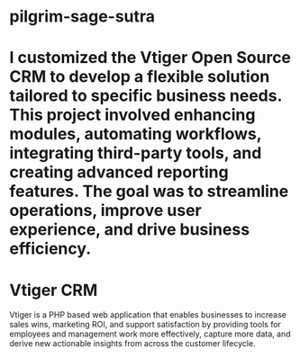 # pilgrim-sage-sutra
I customized the Vtiger Open Source CRM to develop a flexible solution tailored to specific business needs. This project involved enhancing modules, automating workflows, integrating third-party tools, and creating advanced reporting features. The goal was to streamline operations, improve user experience, and drive business efficiency.
=======
# Vtiger CRM

Vtiger is a PHP based web application that enables businesses to increase sales wins, marketing ROI, and support satisfaction by providing tools for employees and management work more effectively, capture more data, and derive new actionable insights from across the customer lifecycle.